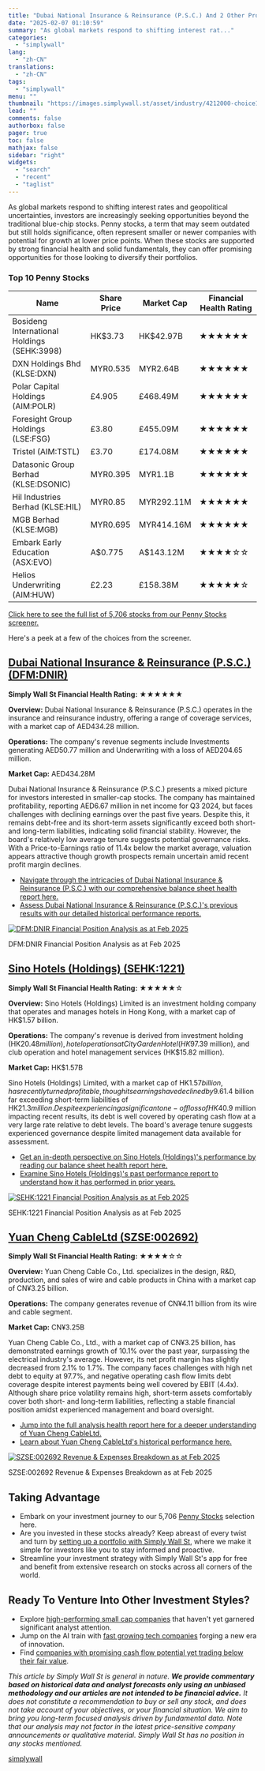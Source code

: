```yaml
---
title: "Dubai National Insurance & Reinsurance (P.S.C.) And 2 Other Promising Penny Stocks For Savvy Investors"
date: "2025-02-07 01:10:59"
summary: "As global markets respond to shifting interest rat..."
categories:
  - "simplywall"
lang:
  - "zh-CN"
translations:
  - "zh-CN"
tags:
  - "simplywall"
menu: ""
thumbnail: "https://images.simplywall.st/asset/industry/4212000-choice1-main-header/1585186649420"
lead: ""
comments: false
authorbox: false
pager: true
toc: false
mathjax: false
sidebar: "right"
widgets:
  - "search"
  - "recent"
  - "taglist"
---
```


As global markets respond to shifting interest rates and geopolitical uncertainties, investors are increasingly seeking opportunities beyond the traditional blue-chip stocks. Penny stocks, a term that may seem outdated but still holds significance, often represent smaller or newer companies with potential for growth at lower price points. When these stocks are supported by strong financial health and solid fundamentals, they can offer promising opportunities for those looking to diversify their portfolios.

### Top 10 Penny Stocks

| **Name** | **Share Price** | **Market Cap** | **Financial Health Rating** |
| --- | --- | --- | --- |
| Bosideng International Holdings (SEHK:3998) | HK$3.73 | HK$42.97B | ★★★★★★ |
| DXN Holdings Bhd (KLSE:DXN) | MYR0.535 | MYR2.64B | ★★★★★★ |
| Polar Capital Holdings (AIM:POLR) | £4.905 | £468.49M | ★★★★★★ |
| Foresight Group Holdings (LSE:FSG) | £3.80 | £455.09M | ★★★★★★ |
| Tristel (AIM:TSTL) | £3.70 | £174.08M | ★★★★★★ |
| Datasonic Group Berhad (KLSE:DSONIC) | MYR0.395 | MYR1.1B | ★★★★★★ |
| Hil Industries Berhad (KLSE:HIL) | MYR0.85 | MYR292.11M | ★★★★★★ |
| MGB Berhad (KLSE:MGB) | MYR0.695 | MYR414.16M | ★★★★★★ |
| Embark Early Education (ASX:EVO) | A$0.775 | A$143.12M | ★★★★☆☆ |
| Helios Underwriting (AIM:HUW) | £2.23 | £158.38M | ★★★★★☆ |

[Click here to see the full list of 5,706 stocks from our Penny Stocks screener.](https://simplywall.st/discover/investing-ideas/415368/financially-fit-penny-stocks/global)

Here's a peek at a few of the choices from the screener.

[Dubai National Insurance & Reinsurance (P.S.C.) (DFM:DNIR)](https://simplywall.st/stocks/ae/insurance/dfm-dnir/dubai-national-insurance-reinsurance-psc-shares)
----------------------------------------------------------------------------------------------------------------------------------------------------------------

**Simply Wall St Financial Health Rating:** ★★★★★★

**Overview:** Dubai National Insurance & Reinsurance (P.S.C.) operates in the insurance and reinsurance industry, offering a range of coverage services, with a market cap of AED434.28 million.

**Operations:** The company's revenue segments include Investments generating AED50.77 million and Underwriting with a loss of AED204.65 million.

**Market Cap:** AED434.28M

Dubai National Insurance & Reinsurance (P.S.C.) presents a mixed picture for investors interested in smaller-cap stocks. The company has maintained profitability, reporting AED6.67 million in net income for Q3 2024, but faces challenges with declining earnings over the past five years. Despite this, it remains debt-free and its short-term assets significantly exceed both short- and long-term liabilities, indicating solid financial stability. However, the board's relatively low average tenure suggests potential governance risks. With a Price-to-Earnings ratio of 11.4x below the market average, valuation appears attractive though growth prospects remain uncertain amid recent profit margin declines.

* [Navigate through the intricacies of Dubai National Insurance & Reinsurance (P.S.C.) with our comprehensive balance sheet health report here.](https://simplywall.st/stocks/ae/insurance/dfm-dnir/dubai-national-insurance-reinsurance-psc-shares/health)
* [Assess Dubai National Insurance & Reinsurance (P.S.C.)'s previous results with our detailed historical performance reports.](https://simplywall.st/stocks/ae/insurance/dfm-dnir/dubai-national-insurance-reinsurance-psc-shares/past)

[![DFM:DNIR Financial Position Analysis as at Feb 2025](https://images.simplywall.st/company/b0f86f8c-4603-40c2-9a51-80b0f64026fa/chart/financial-position-analysis)](https://simplywall.st/stocks/ae/insurance/dfm-dnir/dubai-national-insurance-reinsurance-psc-shares/health)

DFM:DNIR Financial Position Analysis as at Feb 2025

[Sino Hotels (Holdings) (SEHK:1221)](https://simplywall.st/stocks/hk/consumer-services/hkg-1221/sino-hotels-holdings-shares)
----------------------------------------------------------------------------------------------------------------------------

**Simply Wall St Financial Health Rating:** ★★★★★☆

**Overview:** Sino Hotels (Holdings) Limited is an investment holding company that operates and manages hotels in Hong Kong, with a market cap of HK$1.57 billion.

**Operations:** The company's revenue is derived from investment holding (HK$20.48 million), hotel operations at City Garden Hotel (HK$97.39 million), and club operation and hotel management services (HK$15.82 million).

**Market Cap:** HK$1.57B

Sino Hotels (Holdings) Limited, with a market cap of HK$1.57 billion, has recently turned profitable, though its earnings have declined by 9.6% annually over the past five years. The company's financial stability is underscored by having more cash than total debt and short-term assets of HK$1.4 billion far exceeding short-term liabilities of HK$21.3 million. Despite experiencing a significant one-off loss of HK$40.9 million impacting recent results, its debt is well covered by operating cash flow at a very large rate relative to debt levels. The board's average tenure suggests experienced governance despite limited management data available for assessment.

* [Get an in-depth perspective on Sino Hotels (Holdings)'s performance by reading our balance sheet health report here.](https://simplywall.st/stocks/hk/consumer-services/hkg-1221/sino-hotels-holdings-shares/health)
* [Examine Sino Hotels (Holdings)'s past performance report to understand how it has performed in prior years.](https://simplywall.st/stocks/hk/consumer-services/hkg-1221/sino-hotels-holdings-shares/past)

[![SEHK:1221 Financial Position Analysis as at Feb 2025](https://images.simplywall.st/company/37d6af1b-27aa-42c6-85e4-3f67f11e6d97/chart/financial-position-analysis)](https://simplywall.st/stocks/hk/consumer-services/hkg-1221/sino-hotels-holdings-shares/health)

SEHK:1221 Financial Position Analysis as at Feb 2025

[Yuan Cheng CableLtd (SZSE:002692)](https://simplywall.st/stocks/cn/capital-goods/szse-002692/yuan-cheng-cableltd-shares)
-------------------------------------------------------------------------------------------------------------------------

**Simply Wall St Financial Health Rating:** ★★★★☆☆

**Overview:** Yuan Cheng Cable Co., Ltd. specializes in the design, R&D, production, and sales of wire and cable products in China with a market cap of CN¥3.25 billion.

**Operations:** The company generates revenue of CN¥4.11 billion from its wire and cable segment.

**Market Cap:** CN¥3.25B

Yuan Cheng Cable Co., Ltd., with a market cap of CN¥3.25 billion, has demonstrated earnings growth of 10.1% over the past year, surpassing the electrical industry's average. However, its net profit margin has slightly decreased from 2.1% to 1.7%. The company faces challenges with high net debt to equity at 97.7%, and negative operating cash flow limits debt coverage despite interest payments being well covered by EBIT (4.4x). Although share price volatility remains high, short-term assets comfortably cover both short- and long-term liabilities, reflecting a stable financial position amidst experienced management and board oversight.

* [Jump into the full analysis health report here for a deeper understanding of Yuan Cheng CableLtd.](https://simplywall.st/stocks/cn/capital-goods/szse-002692/yuan-cheng-cableltd-shares/health)
* [Learn about Yuan Cheng CableLtd's historical performance here.](https://simplywall.st/stocks/cn/capital-goods/szse-002692/yuan-cheng-cableltd-shares/past)

[![SZSE:002692 Revenue & Expenses Breakdown as at Feb 2025](https://images.simplywall.st/company/c4819f46-1fc0-4719-99e6-dcdd3c1df036/chart/revenue-and-expenses-breakdown)](https://simplywall.st/stocks/cn/capital-goods/szse-002692/yuan-cheng-cableltd-shares/past)

SZSE:002692 Revenue & Expenses Breakdown as at Feb 2025

Taking Advantage
----------------

* Embark on your investment journey to our 5,706  [Penny Stocks](https://simplywall.st/discover/investing-ideas/415368/financially-fit-penny-stocks/global) selection here.
* Are you invested in these stocks already? Keep abreast of every twist and turn by [setting up a portfolio with Simply Wall St](https://simplywall.st/features/portfolio), where we make it simple for investors like you to stay informed and proactive.
* Streamline your investment strategy with Simply Wall St's app for free and benefit from extensive research on stocks across all corners of the world.

Ready To Venture Into Other Investment Styles?
----------------------------------------------

* Explore [high-performing small cap companies](https://simplywall.st/discover/investing-ideas/152/undiscovered-gems-with-strong-fundamentals/global) that haven't yet garnered significant analyst attention.
* Jump on the AI train with [fast growing tech companies](https://simplywall.st/discover/investing-ideas/215171/high-growth-tech-and-ai-stocks/global) forging a new era of innovation.
* Find [companies with promising cash flow potential yet trading below their fair value](https://simplywall.st/discover/investing-ideas/168/undervalued-stocks-based-on-cash-flows/global).

 *This article by Simply Wall St is general in nature. **We provide commentary based on historical data
and analyst forecasts only using an unbiased methodology and our articles are not intended to be financial advice.** It does not constitute a recommendation to buy or sell any stock, and does not take account of your objectives, or your
financial situation. We aim to bring you long-term focused analysis driven by fundamental data.
Note that our analysis may not factor in the latest price-sensitive company announcements or qualitative material.
Simply Wall St has no position in any stocks mentioned.*

[simplywall](https://simplywall.st/stocks/hk/consumer-services/hkg-1221/sino-hotels-holdings-shares/news/dubai-national-insurance-reinsurance-psc-and-2-other-promisi)
